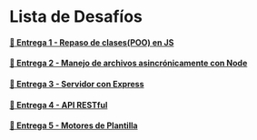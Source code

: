 # Lista de Desafíos

#### [🔗 Entrega 1 - Repaso de clases(POO) en JS](https://github.com/osobuxs/Desafios-Backend-CoderHouse/tree/main/Desafio-1-Clases#readme)

#### [🔗 Entrega 2 - Manejo de archivos asincrónicamente con Node](https://github.com/osobuxs/Desafios-Backend-CoderHouse/tree/main/Desafio-2-Manejo-de-archivos#readme)

#### [🔗 Entrega 3 - Servidor con Express](https://github.com/osobuxs/Desafios-Backend-CoderHouse/tree/main/Desafio-3-Servidor-con-express#readme)

#### [🔗 Entrega 4 - API RESTful](https://github.com/osobuxs/Desafios-Backend-CoderHouse/tree/main/Desafio-4-Api-rest-Ful#readme)

#### [🔗 Entrega 5 - Motores de Plantilla](https://github.com/osobuxs/Desafios-Backend-CoderHouse/tree/main/Desafio-5-Motores-de-plantilla#readme)

